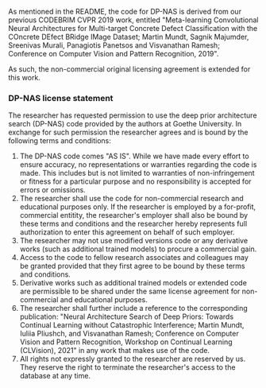 As mentioned in the README, the code for DP-NAS is derived from our previous CODEBRIM CVPR 2019 work, entitled "Meta-learning Convolutional Neural Architectures for Multi-target Concrete Defect Classification with the COncrete DEfect BRidge IMage Dataset; Martin Mundt, Sagnik Majumder, Sreenivas Murali, Panagiotis Panetsos and Visvanathan Ramesh; Conference on Computer Vision and Pattern Recognition, 2019". 

As such, the non-commercial original licensing agreement is extended for this work. 

### DP-NAS license statement
The researcher has requested permission to use the deep prior architecture search (DP-NAS) code provided by the authors at Goethe University. In exchange for such permission the researcher agrees and is bound by the following terms and conditions:

1. The DP-NAS code comes "AS IS". While we have made every effort to ensure accuracy, no representations or warranties regarding the code is made. This includes but is not limited to warranties of non-infringement or fitness for a particular purpose and no responsibility is accepted for errors or omissions. 
2. The researcher shall use the code for non-commercial research and educational purposes only. If the researcher is employed by a for-profit, commercial entitity, the researcher's employer shall also be bound by these terms and conditions and the researcher hereby represents full authorization to enter this agreement on behalf of such employer. 
3. The researcher may not use modified versions code or any derivative works (such as additional trained models) to procure a commercial gain.
4. Access to the code to fellow research associates and colleagues may be granted provided that they first agree to be bound by these terms and conditions.
5. Derivative works such as additional trained models or extended code are permissible to be shared under the same license agreement for non-commercial and educational purposes. 
6. The researcher shall further include a reference to the corresponding publication: "Neural Architecture Search of Deep Priors: Towards Continual Learning without Catastrophic Interference; Martin Mundt, Iuliia Pliushch, and Visvanathan Ramesh; Conference on Computer Vision and Pattern Recognition, Workshop on Continual Learning (CLVision), 2021" in any work that makes use of the code. 
7. All rights not expressly granted to the researcher are reserved by us. They reserve the right to terminate the researcher's access to the database at any time.
